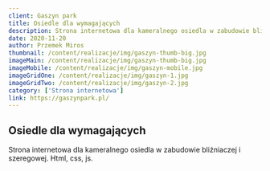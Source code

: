 ```yaml
---
client: Gaszyn park
title: Osiedle dla wymagających
description: Strona internetowa dla kameralnego osiedla w zabudowie bliźniaczej i szeregowej. 
date: 2020-11-20
author: Przemek Miros
thumbnail: /content/realizacje/img/gaszyn-thumb-big.jpg
imageMain: /content/realizacje/img/gaszyn-thumb-big.jpg
imageMobile: /content/realizacje/img/gaszyn-mobile.jpg
imageGridOne: /content/realizacje/img/gaszyn-1.jpg
imageGridTwo: /content/realizacje/img/gaszyn-2.jpg
category: ['Strona internetowa']
link: https://gaszynpark.pl/
---
```


## Osiedle dla wymagających

Strona internetowa dla kameralnego osiedla w zabudowie bliźniaczej i szeregowej. Html, css, js.
